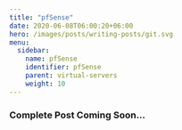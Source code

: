 ```yaml
---
title: "pfSense"
date: 2020-06-08T06:00:20+06:00
hero: /images/posts/writing-posts/git.svg
menu:
  sidebar:
    name: pfSense
    identifier: pfSense
    parent: virtual-servers
    weight: 10
---
```

### Complete Post Coming Soon...